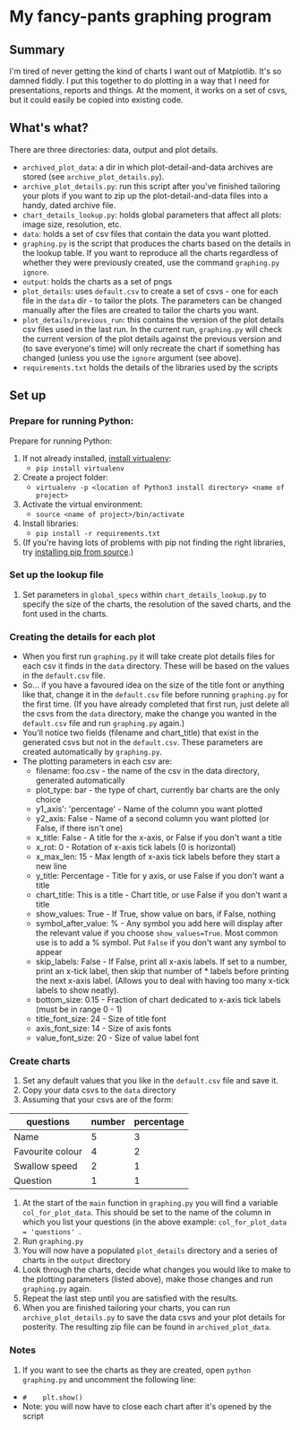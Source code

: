 # My fancy-pants graphing program

## Summary

I'm tired of never getting the kind of charts I want out of Matplotlib. It\'s so damned fiddly. I put this together to do plotting in a way that I need for presentations, reports and things. At the moment, it works on a set of csvs, but it could easily be copied into existing code.

## What's what?

There are three directories: data, output and plot details.

* ```archived_plot_data```: a dir in which plot-detail-and-data archives are stored (see ```archive_plot_details.py```).
* ```archive_plot_details.py```: run this script after you've finished tailoring your plots if you want to zip up the plot-detail-and-data files into a handy, dated archive file. 
* ```chart_details_lookup.py```: holds global parameters that affect all plots: image size, resolution, etc.
* ```data```: holds a set of csv files that contain the data you want plotted.
* ```graphing.py``` is the script that produces the charts based on the details in the lookup table. If you want to reproduce all the charts regardless of whether they were previously created, use the command ```graphing.py ignore```.
* ```output```: holds the charts as a set of pngs
* ```plot_details```: uses ```default.csv``` to create a set of csvs - one for each file in the ```data``` dir - to tailor the plots. The parameters can be changed manually after the files are created to tailor the charts you want. 
* ```plot_details/previous_run```: this contains the version of the plot details csv files used in the last run. In the current run, ```graphing.py``` will check the current version of the plot details against the previous version and (to save everyone's time) will only recreate the chart if something has changed (unless you use the ```ignore``` argument (see above).
* ```requirements.txt``` holds the details of the libraries used by the scripts

## Set up

### Prepare for running Python:

Prepare for running Python:
1. If not already installed, [install virtualenv](http://docs.python-guide.org/en/latest/dev/virtualenvs/):
   * ```pip install virtualenv```
1. Create a project folder:
   * ```virtualenv -p <location of Python3 install directory> <name of project>```
1. Activate the virtual environment:
   * ```source <name of project>/bin/activate ```
1. Install libraries:
   * ```pip install -r requirements.txt ```
1. (If you're having lots of problems with pip not finding the right libraries, try [installing pip from source](https://pip.pypa.io/en/stable/installing/).)

### Set up the lookup file
 
1. Set parameters in ```global_specs``` within  ```chart_details_lookup.py``` to specify the size of the charts, the resolution of the saved charts, and the font used in the charts.

### Creating the details for each plot

* When you first run ```graphing.py``` it will take create plot details files for each csv it finds in the ```data``` directory. These will be based on the values in the ```default.csv``` file.
* So... if you have a favoured idea on the size of the title font or anything like that, change it in the ```default.csv``` file before running ```graphing.py``` for the first time. (If you have already completed that first run, just delete all the csvs from the ```data``` directory, make the change you wanted in the ```default.csv``` file and run ```graphing.py``` again.)
* You'll notice two fields (filename and chart_title) that exist in the generated csvs but not in the ```default.csv```. These parameters are created automatically by ```graphing.py```.
* The plotting parameters in each csv are:
   * filename: foo.csv -  the name of the csv in the data directory, generated automatically
   * plot_type: bar - the type of chart, currently bar charts are the only choice
   * y1_axis': 'percentage' - Name of the column you want plotted
   * y2_axis: False - Name of a second column you want plotted (or False, if there isn't one)
   * x_title: False - A title for the x-axis, or False if you don't want a title
   * x_rot: 0 - Rotation of x-axis tick labels (0 is horizontal)
   * x_max_len: 15 - Max length of x-axis tick labels before they start a new line
   * y_title: Percentage - Title for y axis, or use False if you don't want a title
   * chart_title: This is a title - Chart title, or use False if you don't want a title
   * show_values: True - If True, show value on bars, if False, nothing
   * symbol_after_value: % - Any symbol you add here will display after the relevant value if you choose ```show_values=True```. Most common use is to add a % symbol. Put ```False``` if you don't want any symbol to appear         
   * skip_labels: False - If False, print all x-axis labels. If set to a number, print an x-tick label, then skip that number of    * labels before printing the next x-axis label. (Allows you to deal with having too many x-tick labels to show neatly).
   * bottom_size: 0.15 - Fraction of chart dedicated to x-axis tick labels (must be in range 0 - 1)
   * title_font_size: 24 - Size of title font
   * axis_font_size: 14 - Size of axis fonts
   * value_font_size: 20 - Size of value label font
             
### Create charts

1. Set any default values that you like in the ```default.csv``` file and save it.
1. Copy your data csvs to the ```data``` directory
1. Assuming that your csvs are of the form:

| questions       | number | percentage |
|-----------------|--------|------------|
|Name             | 5      | 3          |
|Favourite colour | 4      | 2          |
|Swallow speed    | 2      | 1          |
|Question         | 1      | 1          |

1. At the start of the ```main``` function in ```graphing.py``` you will find a variable ```col_for_plot_data```. This should be set to the name of the column in which you list your questions (in the above example: ```col_for_plot_data = 'questions' ```.
1. Run ```graphing.py```
1. You will now have a populated ```plot_details``` directory and a series of charts in the ```output``` directory
1. Look through the charts, decide what changes you would like to make to the plotting parameters (listed above), make those changes and run ```graphing.py``` again.
1. Repeat the last step until you are satisfied with the results.
1. When you are finished tailoring your charts, you can run ```archive_plot_details.py``` to save the data csvs and your plot details for posterity. The resulting zip file can be found in ```archived_plot_data```. 


### Notes

1. If you want to see the charts as they are created, open ```python graphing.py``` and uncomment the following line:
 * ```#    plt.show()```
 * Note: you will now have to close each chart after it's opened by the script
